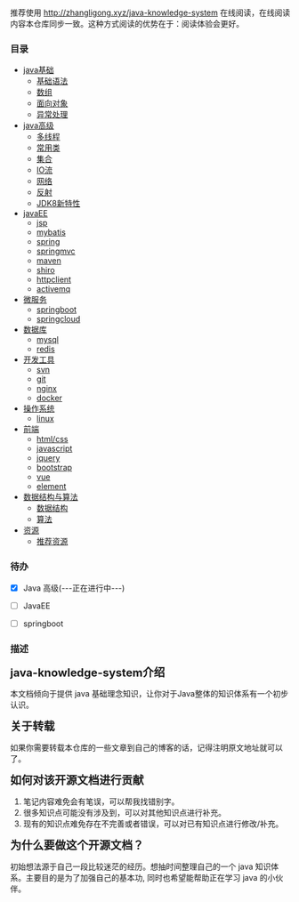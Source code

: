 <p align="center">
<a href="https://github.com/itzhanglg/java-knowledge-system" target="_blank">
    <svg class="svgIcon" aria-hidden="true">
        <use xlink:href="#icon-huabanfuben"></use>
    </svg>
</a>
</p>

推荐使用  http://zhangligong.xyz/java-knowledge-system 在线阅读，在线阅读内容本仓库同步一致。这种方式阅读的优势在于：阅读体验会更好。


### 目录
- [java基础]()
    - [基础语法](docs/javaBase/grammar.md)
    - [数组](docs/javaBase/array.md)
    - [面向对象](docs/javaBase/object.md)
    - [异常处理](docs/javaBase/exception.md)
- [java高级]()
    - [多线程](docs/javaSenior/thread.md)
    - [常用类](docs/javaSenior/commonClass.md)
    - [集合](docs/javaSenior/collection.md)
    - [IO流](docs/javaSenior/ioStream.md)
    - [网络](docs/javaSenior/network.md)
    - [反射](docs/javaSenior/reflection.md)
    - [JDK8新特性](docs/javaSenior/JDK8.md)
- [javaEE](#javaEE)
    - [jsp](#jsp)
    - [mybatis](#mybatis)
    - [spring](#spring)
    - [springmvc](#springmvc)
    - [maven](#maven)
    - [shiro](#shiro)
    - [httpclient](#httpclient)
    - [activemq](#activemq)
- [微服务](#微服务)
  - [springboot](#springboot)
  - [springcloud](#springcloud)
- [数据库](#数据库)
  - [mysql](#mysql)
  - [redis](#redis)
- [开发工具](#开发工具)
  - [svn](#svn)
  - [git](#git)
  - [nginx](#nginx)
  - [docker](#docker)
- [操作系统](#操作系统)
  - [linux](#linux)
- [前端](#前端)
  - [html/css](#htmlAndCss)
  - [javascript](#javascript)
  - [jquery](#jquery)
  - [bootstrap](#bootstrap)
  - [vue](#vue)
  - [element](#element)
- [数据结构与算法](#数据结构与算法)
  - [数据结构](#数据结构)
  - [算法](#算法)
- [资源](#资源)
  - [推荐资源](#推荐资源)


### 待办
- [x] Java 高级(---正在进行中---)
- [ ] JavaEE
- [ ] springboot


### 描述
<span style="font-size:20px;">**java-knowledge-system介绍**</span>

本文档倾向于提供 java 基础理念知识，让你对于Java整体的知识体系有一个初步认识。

<span style="font-size:20px;">**关于转载**</span>

如果你需要转载本仓库的一些文章到自己的博客的话，记得注明原文地址就可以了。

<span style="font-size:20px;">**如何对该开源文档进行贡献**</span>

1. 笔记内容难免会有笔误，可以帮我找错别字。
2. 很多知识点可能没有涉及到，可以对其他知识点进行补充。
3. 现有的知识点难免存在不完善或者错误，可以对已有知识点进行修改/补充。

<span style="font-size:20px;">**为什么要做这个开源文档？**</span>

初始想法源于自己一段比较迷茫的经历。想抽时间整理自己的一个 java 知识体系。主要目的是为了加强自己的基本功, 同时也希望能帮助正在学习 java 的小伙伴。
